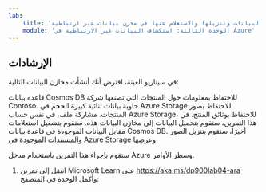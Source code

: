```yaml
---
lab:
    title: 'تاللفة 4: تحميل البيانات وتنزيلها والاستعلام عنها في مخزن بيانات غير ارتباطية'
    module: 'الوحدة الثالثة: استكشاف البيانات غير الارتباطية في Azure'
---
```


## الإرشادات
في سيناريو العينة، افترض أنك أنشأت مخازن البيانات التالية:

قاعدة بيانات Cosmos DB للاحتفاظ بمعلومات حول المنتجات التي تصنعها شركة Contoso.
حاوية بيانات ثنائية كبيرة الحجم في Azure Storage للاحتفاظ بصور المنتجات.
مشاركة ملف، في نفس حساب Azure Storage، للاحتفاظ بوثائق المنتج.
في هذا التمرين، ستقوم بتحميل البيانات إلى مخازن البيانات هذه. ستقوم بتشغيل استعلامات مقابل البيانات الموجودة في قاعدة بيانات Cosmos DB. أخيرًا، ستقوم بتنزيل الصور والمستندات الموجودة في Azure Storage وعرضها.

ستقوم بإجراء هذا التمرين باستخدام مدخل Azure وسطر الأوامر.

1.	انتقل إلى تمرين Microsoft Learn على  https://aka.ms/dp900lab04-ara وأكمل الوحدة في المتصفح: 
